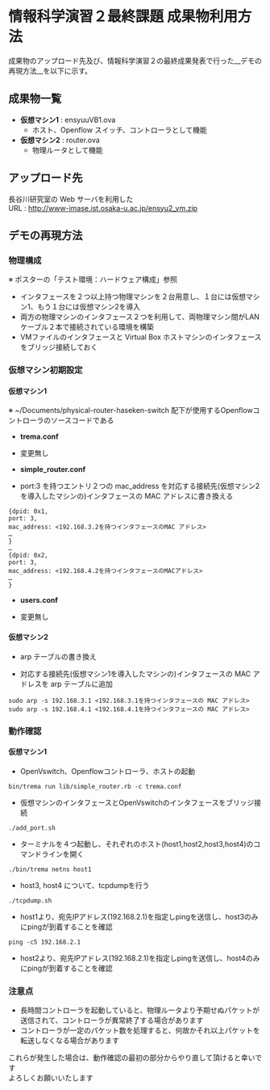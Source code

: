 # 情報科学演習２最終課題 成果物利用方法 
  成果物のアップロード先及び、情報科学演習２の最終成果発表で行った__デモの再現方法__を以下に示す。

## 成果物一覧

* __仮想マシン1__ : ensyuuVB1.ova
  - ホスト、Openflow スイッチ、コントローラとして機能
* __仮想マシン2__ : router.ova
  - 物理ルータとして機能

## アップロード先
  長谷川研究室の Web サーバを利用した  
  URL : http://www-imase.ist.osaka-u.ac.jp/ensyu2_vm.zip 

## デモの再現方法

### 物理構成 
  ※ ポスターの「テスト環境：ハードウェア構成」参照
  * インタフェースを２つ以上持つ物理マシンを２台用意し、１台には仮想マシン1、もう１台には仮想マシン2を導入
  * 両方の物理マシンのインタフェース２つを利用して、両物理マシン間がLANケーブル２本で接続されている環境を構築
  * VMファイルのインタフェースと Virtual Box ホストマシンのインタフェースをブリッジ接続しておく


### 仮想マシン初期設定

#### 仮想マシン1 
  ※ ~/Documents/physical-router-haseken-switch 配下が使用するOpenflowコントローラのソースコードである
  * __trema.conf__  
   - 変更無し
  * __simple_router.conf__  
   - port:3 を持つエントリ２つの mac_address を対応する接続先(仮想マシン2を導入したマシンの)インタフェースの MAC アドレスに書き換える
```
{dpid: 0x1,
port: 3,
mac_address: <192.168.3.2を持つインタフェースのMAC アドレス>
…
}
…
{dpid: 0x2,
port: 3,
mac_address: <192.168.4.2を持つインタフェースのMACアドレス>
…
}
```

  * __users.conf__  
   - 変更無し

#### 仮想マシン2
 * arp テーブルの書き換え
  - 対応する接続先(仮想マシン1を導入したマシンの)インタフェースの MAC アドレスを arp テーブルに追加
```
sudo arp -s 192.168.3.1 <192.168.3.1を持つインタフェースの MAC アドレス>  
sudo arp -s 192.168.4.1 <192.168.4.1を持つインタフェースの MAC アドレス>
```


### 動作確認
#### 仮想マシン1
 * OpenVswitch、Openflowコントローラ、ホストの起動  
  ``` 
  bin/trema run lib/simple_router.rb -c trema.conf  
  ```
 * 仮想マシンのインタフェースとOpenVswitchのインタフェースをブリッジ接続  
  ```
  ./add_port.sh
  ```
 * ターミナルを４つ起動し、それぞれのホスト(host1,host2,host3,host4)のコマンドラインを開く  
  ```
  ./bin/trema netns host1
  ```
 * host3, host4 について、tcpdumpを行う  
  ```
  ./tcpdump.sh
  ```
 * host1より、宛先IPアドレス(192.168.2.1)を指定しpingを送信し、host3のみにpingが到着することを確認  
  ```
  ping -c5 192.168.2.1
  ```
 * host2より、宛先IPアドレス(192.168.2.1)を指定しpingを送信し、host4のみにpingが到着することを確認

### 注意点
 * 長時間コントローラを起動していると、物理ルータより予期せぬパケットが送信されて、コントローラが異常終了する場合があります
 * コントローラが一定のパケット数を処理すると、何故かそれ以上パケットを転送しなくなる場合があります

 これらが発生した場合は、動作確認の最初の部分からやり直して頂けると幸いです  
 よろしくお願いいたします



